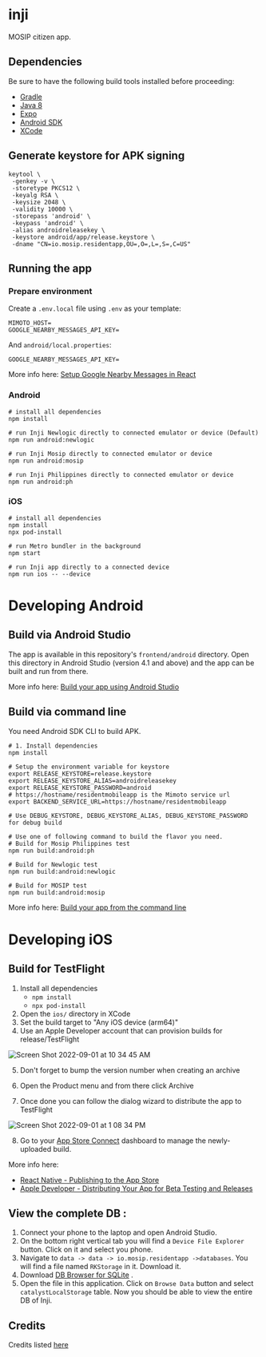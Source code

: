 # inji

MOSIP citizen app.

## Dependencies 

Be sure to have the following build tools installed before proceeding:

- [Gradle](https://gradle.org/install/)
- [Java 8](https://www.oracle.com/ph/java/technologies/javase/javase8-archive-downloads.html)
- [Expo](https://docs.expo.dev/get-started/installation/)
- [Android SDK](https://developer.android.com/)
- [XCode](https://developer.apple.com/xcode/)

## Generate keystore for APK signing

```shell
keytool \
 -genkey -v \
 -storetype PKCS12 \
 -keyalg RSA \
 -keysize 2048 \
 -validity 10000 \
 -storepass 'android' \
 -keypass 'android' \
 -alias androidreleasekey \
 -keystore android/app/release.keystore \
 -dname "CN=io.mosip.residentapp,OU=,O=,L=,S=,C=US"
```

## Running the app

### Prepare environment

Create a `.env.local` file using `.env` as your template:

```
MIMOTO_HOST=
GOOGLE_NEARBY_MESSAGES_API_KEY=
```

And `android/local.properties`:

```
GOOGLE_NEARBY_MESSAGES_API_KEY=
```

More info here: [Setup Google Nearby Messages in React](https://github.com/mrousavy/react-native-google-nearby-messages#usage)

### Android

```shell
# install all dependencies
npm install

# run Inji Newlogic directly to connected emulator or device (Default)
npm run android:newlogic

# run Inji Mosip directly to connected emulator or device
npm run android:mosip

# run Inji Philippines directly to connected emulator or device
npm run android:ph
```

### iOS

```shell
# install all dependencies
npm install
npx pod-install

# run Metro bundler in the background
npm start

# run Inji app directly to a connected device
npm run ios -- --device
```

# Developing Android

## Build via Android Studio

The app is available in this repository's `frontend/android` directory. Open this directory in Android Studio (version 4.1 and above) and the app can be built and run from there.

More info here: [Build your app using Android Studio](https://developer.android.com/studio/run)

## Build via command line

You need Android SDK CLI to build APK.

```shell
# 1. Install dependencies
npm install

# Setup the environment variable for keystore
export RELEASE_KEYSTORE=release.keystore
export RELEASE_KEYSTORE_ALIAS=androidreleasekey
export RELEASE_KEYSTORE_PASSWORD=android
# https://hostname/residentmobileapp is the Mimoto service url
export BACKEND_SERVICE_URL=https://hostname/residentmobileapp

# Use DEBUG_KEYSTORE, DEBUG_KEYSTORE_ALIAS, DEBUG_KEYSTORE_PASSWORD for debug build

# Use one of following command to build the flavor you need.
# Build for Mosip Philippines test
npm run build:android:ph

# Build for Newlogic test
npm run build:android:newlogic

# Build for MOSIP test
npm run build:android:mosip
```

More info here: [Build your app from the command line](https://developer.android.com/studio/build/building-cmdline)

# Developing iOS

## Build for TestFlight

1. Install all dependencies
   - `npm install`
   - `npx pod-install`
2. Open the `ios/` directory in XCode
3. Set the build target to "Any iOS device (arm64)"
4. Use an Apple Developer account that can provision builds for release/TestFlight

![Screen Shot 2022-09-01 at 10 34 45 AM](https://user-images.githubusercontent.com/1631922/187820476-52111665-d6b9-447c-953d-c6451d66b634.png)

5. Don't forget to bump the version number when creating an archive

6. Open the Product menu and from there click Archive

7. Once done you can follow the dialog wizard to distribute the app to TestFlight

![Screen Shot 2022-09-01 at 1 08 34 PM](https://user-images.githubusercontent.com/1631922/187836055-617fbba8-2eca-4ad3-805b-9627b925f0df.png)

8. Go to your [App Store Connect](https://appstoreconnect.apple.com/) dashboard to manage the newly-uploaded build.

More info here:

- [React Native - Publishing to the App Store](https://reactnative.dev/docs/publishing-to-app-store)
- [Apple Developer - Distributing Your App for Beta Testing and Releases](https://developer.apple.com/documentation/xcode/distributing-your-app-for-beta-testing-and-releases)

## View the complete DB :

1. Connect your phone to the laptop and open Android Studio.
2. On the bottom right vertical tab you will find a `Device File Explorer` button. Click on it and select you phone.
3. Navigate to `data -> data -> io.mosip.residentapp ->databases`. You will find a file named `RKStorage` in it. Download it.
4. Download [DB Browser for SQLite](https://sqlitebrowser.org/dl/) .
5. Open the file in this application. Click on `Browse Data` button and select `catalystLocalStorage` table. Now you should be able to view the entire DB of Inji.

## Credits

Credits listed [here](/Credits.md)
